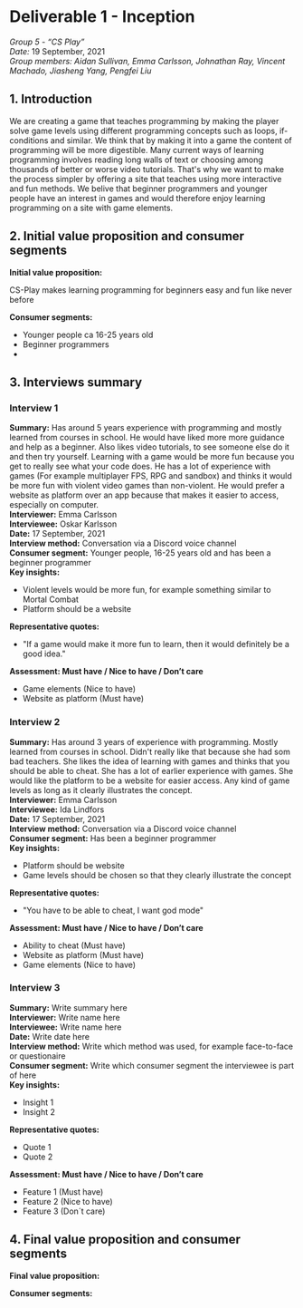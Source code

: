 # Deliverable 1 - Inception

*Group 5 - “CS Play”*   
*Date:* 19 September, 2021  
*Group members: Aidan Sullivan, Emma Carlsson, Johnathan Ray, Vincent Machado, Jiasheng Yang, Pengfei Liu*  

## 1. Introduction  
We are creating a game that teaches programming by making the player solve game levels using different programming concepts such as loops, if-conditions and similar. We think that by making it into a game the content of programming will be more digestible. Many current ways of learning programming involves reading long walls of text or choosing among thousands of better or worse video tutorials. That's why we want to make the process simpler by offering a site that teaches using more interactive and fun methods. We belive that beginner programmers and younger people have an interest in games and would therefore enjoy learning programming on a site with game elements. 

## 2. Initial value proposition and consumer segments

**Initial value proposition:** 

CS-Play makes learning programming for beginners easy and fun like never before


**Consumer segments:** 
* Younger people ca 16-25 years old
* Beginner programmers
* 

## 3. Interviews summary

### Interview 1
**Summary:** 
Has around 5 years experience with programming and mostly learned from courses in school. He would have liked more more guidance and help as a beginner. Also likes video tutorials, to see someone else do it and then try yourself. Learning with a game would be more fun because you get to really see what your code does. He has a lot of experience with games (For example multiplayer FPS, RPG and sandbox) and thinks it would be more fun with violent video games than non-violent. He would prefer a website as platform over an app because that makes it easier to access, especially on computer.   
**Interviewer:** Emma Carlsson    
**Interviewee:** Oskar Karlsson   
**Date:** 17 September, 2021  
**Interview method:** Conversation via a Discord voice channel  
**Consumer segment:** Younger people, 16-25 years old and has been a beginner programmer     
**Key insights:** 
* Violent levels would be more fun, for example something similar to Mortal Combat
* Platform should be a website

**Representative quotes:**
* "If a game would make it more fun to learn, then it would definitely be a good idea."

**Assessment: Must have / Nice to have / Don’t care**
* Game elements (Nice to have)
* Website as platform (Must have)



### Interview 2
**Summary:** 
Has around 3 years of experience with programming. Mostly learned from courses in school. Didn't really like that because she had som bad teachers. She likes the idea of learning with games and thinks that you should be able to cheat. She has a lot of earlier experience with games. She would like the platform to be a website for easier access. Any kind of game levels as long as it clearly illustrates the concept.  
**Interviewer:** Emma Carlsson  
**Interviewee:** Ida Lindfors   
**Date:** 17 September, 2021  
**Interview method:** Conversation via a Discord voice channel    
**Consumer segment:** Has been a beginner programmer    
**Key insights:** 
* Platform should be website
* Game levels should be chosen so that they clearly illustrate the concept

**Representative quotes:** 
* "You have to be able to cheat, I want god mode"

**Assessment: Must have / Nice to have / Don’t care** 
* Ability to cheat (Must have)
* Website as platform (Must have)
* Game elements (Nice to have)



### Interview 3
**Summary:** Write summary here   
**Interviewer:** Write name here  
**Interviewee:** Write name here  
**Date:** Write date here   
**Interview method:** Write which method was used, for example face-to-face or questionaire   
**Consumer segment:** Write which consumer segment the interviewee is part of here  
**Key insights:** 
* Insight 1
* Insight 2

**Representative quotes:** 
* Quote 1
* Quote 2

**Assessment: Must have / Nice to have / Don’t care** 
* Feature 1 (Must have)
* Feature 2 (Nice to have)
* Feature 3 (Don´t care)



## 4. Final value proposition and consumer segments
**Final value proposition:** 

**Consumer segments:** 

